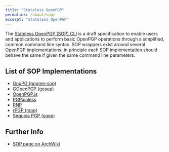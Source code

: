 ```yaml
---
title: "Stateless OpenPGP"
permalink: /about/sop/
excerpt: "Stateless OpenPGP"
---
```


The [Stateless OpenPGP (SOP) CLI](https://datatracker.ietf.org/doc/html/draft-dkg-openpgp-stateless-cli) is a draft specification to enable users and applications to perform basic OpenPGP operations through a simplified, common command line syntax.
SOP wrappers exist around several OpenPGP implementations; in principle each SOP implementation should behave the same if given the same command line parameters.

## List of SOP Implementations

* [GnuPG (gpgme-sop)](https://gitlab.com/sequoia-pgp/gpgme-sop)
* [GOpenPGP (gosop)](https://github.com/ProtonMail/gosop)
* [OpenPGP.js](https://github.com/openpgpjs/sop-openpgpjs)
* [PGPainless](https://github.com/pgpainless/pgpainless/blob/main/docs/source/pgpainless-cli/usage.md)
* [RNP](https://gitlab.com/sequoia-pgp/rnp-sop)
* [rPGP (rsop)](https://lib.rs/crates/rsop)
* [Sequoia PGP (sqop)](https://gitlab.com/sequoia-pgp/sequoia-sop)

## Further Info

* [SOP page on ArchWiki](https://wiki.archlinux.org/title/Stateless_OpenPGP)
